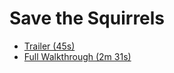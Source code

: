 # Save the Squirrels
- [Trailer (45s)](https://drive.google.com/file/d/197Qu-HHarw8m6EmL7xBGA26Z6zIUqn9v/view?usp=sharing)
- [Full Walkthrough (2m 31s)](https://drive.google.com/file/d/11w2Rj8c51FCpedhvSHX7FfIYxLyAPJa6/view?usp=sharing)
